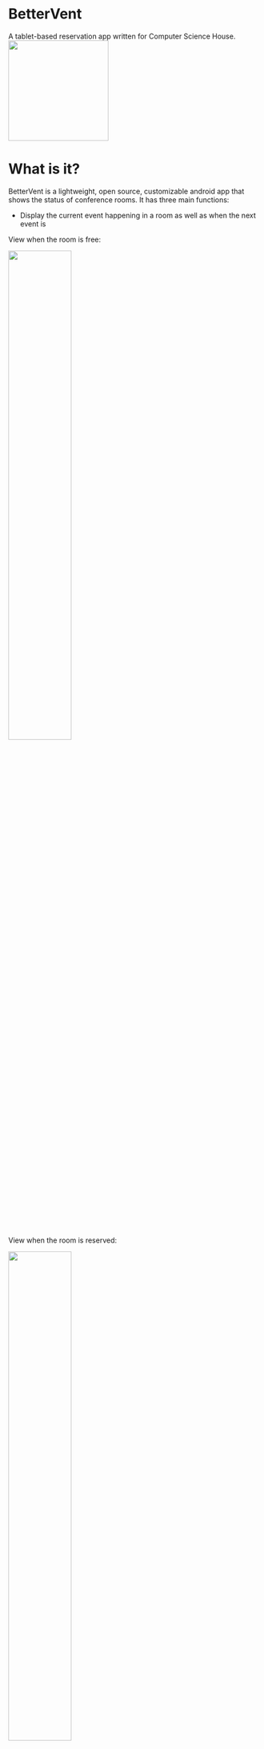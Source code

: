 # BetterVent
A tablet-based reservation app written for Computer Science House.
<br>
<img src="https://github.com/WillNilges/BetterVent/blob/master/app/src/main/images/bettervent%20logo.png" width="200" height="200">

# What is it?
BetterVent is a lightweight, open source, customizable android app that shows the status of conference rooms.
It has three main functions:
- Display the current event happening in a room as well as when the next event is

View when the room is free:

<img src="https://raw.githubusercontent.com/WillNilges/BetterVent/master/BetterVent_Screenshots/Screenshot_20190121_042312.png" width="50%" height="50%">

View when the room is reserved:

<img src="https://raw.githubusercontent.com/WillNilges/BetterVent/master/BetterVent_Screenshots/Screenshot_20190121_042156.png" width="50%" height="50%">

- Show a week-view interface of events for the next seven days

<img src="https://raw.githubusercontent.com/WillNilges/BetterVent/master/BetterVent_Screenshots/Screenshot_20190121_042504.png" width="50%" height="50%">

- A quick-mode function for ad-hoc events. Has an editable title field, as well as a name-list for queuing or attendance purposes

<img src="https://raw.githubusercontent.com/WillNilges/BetterVent/master/BetterVent_Screenshots/Screenshot_20190121_042635.png" width="50%" height="50%">

# How do I get it?
Currently, BetterVent is not on the Play Store, but you can download the .apk file in the releases tab.
(I'll try to keep it up to date)

# Future Features
- UI fixes
  - Adaptive layout that conforms to more screensizes
- Quality of life changes for Quick Mode
  - Add confirmation when leaving the fragment
  - Add button to clear Quick Mode without leaving the fragment
- Kiosk mode to prevent users from leaving the app
  - Device provisioning (make app admin?)
- Ability to filter events by keyword
- Settings panel
  - Event filtering
  - Colors
